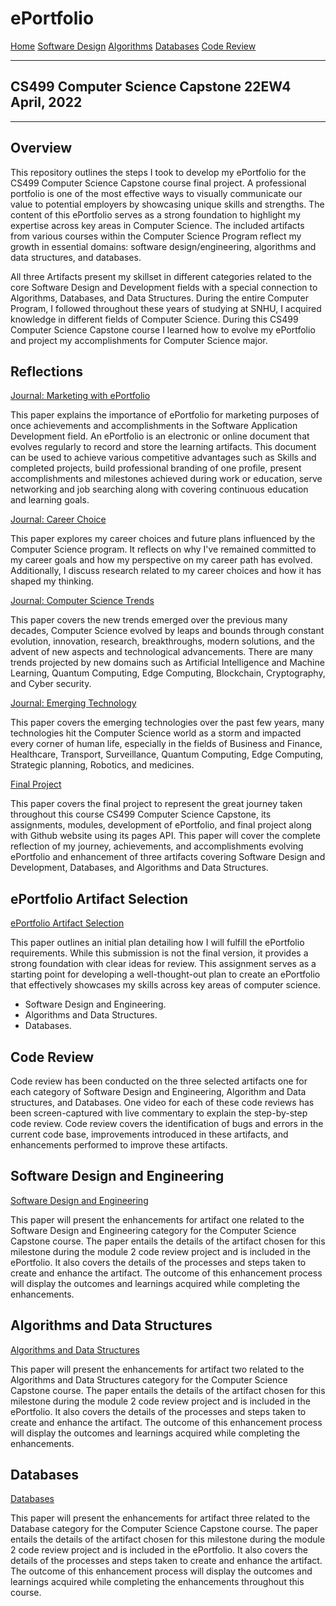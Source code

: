 # ePortfolio

[Home](readme.md "Home") [Software Design](CS320.md "Software Design") [Algorithms](cs300.md "Algorithms") [Databases](cs340.md "Databases") [Code Review](codereview.md "Code Review")  

---

## CS499 Computer Science Capstone 22EW4<br>April, 2022

---

## Overview

This repository outlines the steps I took to develop my ePortfolio for the CS499 Computer Science Capstone course final project. A professional portfolio is one of the most effective ways to visually communicate our value to potential employers by showcasing unique skills and strengths. The content of this ePortfolio serves as a strong foundation to highlight my expertise across key areas in Computer Science. The included artifacts from various courses within the Computer Science Program reflect my growth in essential domains: software design/engineering, algorithms and data structures, and databases.

All three Artifacts present my skillset in different categories related to the core Software Design and Development fields with a special connection to Algorithms, Databases, and Data Structures. During the entire Computer Program, I followed throughout these years of studying at SNHU, I acquired knowledge in different fields of Computer Science. During this CS499 Computer Science Capstone course I learned how to evolve my ePortfolio and project my accomplishments for Computer Science major. 

## Reflections

[Journal: Marketing with ePortfolio](M3A1JournalMarketingWithePortfolio.pdf "Journal: Marketing with ePortfolio")

This paper explains the importance of ePortfolio for marketing purposes of once achievements and accomplishments in the Software Application Development field. An ePortfolio is an electronic or online document that evolves regularly to record and store the learning artifacts. This document can be used to achieve various competitive advantages such as Skills and completed projects, build professional branding of one profile, present accomplishments and milestones achieved during work or education, serve networking and job searching along with covering continuous education and learning goals.

[Journal: Career Choice](M4A1JournalCareerChoiceAndUpdate.pdf "Journal: Career Choice")

This paper explores my career choices and future plans influenced by the Computer Science program. It reflects on why I've remained committed to my career goals and how my perspective on my career path has evolved. Additionally, I discuss research related to my career choices and how it has shaped my thinking.

[Journal: Computer Science Trends](M5A1JournalComputerScienceTrends.pdf "Journal: Computer Science Trends")

This paper covers the new trends emerged over the previous many decades, Computer Science evolved by leaps and bounds through constant evolution, innovation, research, breakthroughs, modern solutions, and the advent of new aspects and technological advancements. There are many trends projected by new domains such as Artificial Intelligence and Machine Learning, Quantum Computing, Edge Computing, Blockchain, Cryptography, and Cyber security. 

[Journal: Emerging Technology](M6A1JournalEmergingTechnology.pdf "Journal: Emerging Technology")

This paper covers the emerging technologies over the past few years, many technologies hit the Computer Science world as a storm and impacted every corner of human life, especially in the fields of Business and Finance, Healthcare, Transport, Surveillance, Quantum Computing, Edge Computing, Strategic planning, Robotics, and medicines.  

[Final Project](M7A1FinalProject.pdf "Final Project")

This paper covers the final project to represent the great journey taken throughout this course CS499 Computer Science Capstone, its assignments, modules, development of ePortfolio, and final project along with Github website using its pages API. This paper will cover the complete reflection of my journey, achievements, and accomplishments evolving ePortfolio and enhancement of three artifacts covering Software Design and Development, Databases, and Algorithms and Data Structures. 

## ePortfolio Artifact Selection

[ePortfolio Artifact Selection](CS499M1ArtifactSelection.pdf "ePortfolio Artifact Selection")

This paper outlines an initial plan detailing how I will fulfill the ePortfolio requirements. While this submission is not the final version, it provides a strong foundation with clear ideas for review. This assignment serves as a starting point for developing a well-thought-out plan to create an ePortfolio that effectively showcases my skills across key areas of computer science.

- Software Design and Engineering.
- Algorithms and Data Structures. 
- Databases. 

## Code Review

Code review has been conducted on the three selected artifacts one for each category of Software Design and Engineering, Algorithm and Data structures, and Databases.   One video for each of these code reviews has been screen-captured with live commentary to explain the step-by-step code review. Code review covers the identification of bugs and errors in the current code base, improvements introduced in these artifacts, and enhancements performed to improve these artifacts. 

## Software Design and Engineering

[Software Design and Engineering](M3A2EnhancementThreeSoftwareDesignAndEngineering.pdf "Software Design and Engineering")

This paper will present the enhancements for artifact one related to the Software Design and Engineering category for the Computer Science Capstone course. The paper entails the details of the artifact chosen for this milestone during the module 2 code review project and is included in the ePortfolio. It also covers the details of the processes and steps taken to create and enhance the artifact. The outcome of this enhancement process will display the outcomes and learnings acquired while completing the enhancements. 

## Algorithms and Data Structures

[Algorithms and Data Structures](M4A2EnhancementTwoAlgorithmAndDataStructures.pdf "Algorithms and Data Structures")

This paper will present the enhancements for artifact two related to the Algorithms and Data Structures category for the Computer Science Capstone course. The paper entails the details of the artifact chosen for this milestone during the module 2 code review project and is included in the ePortfolio. It also covers the details of the processes and steps taken to create and enhance the artifact. The outcome of this enhancement process will display the outcomes and learnings acquired while completing the enhancements. 

## Databases

[Databases](M5A2MilestoneFourDatabases.pdf "Databases")

This paper will present the enhancements for artifact three related to the Database category for the Computer Science Capstone course. The paper entails the details of the artifact chosen for this milestone during the module 2 code review project and is included in the ePortfolio. It also covers the details of the processes and steps taken to create and enhance the artifact. The outcome of this enhancement process will display the outcomes and learnings acquired while completing the enhancements throughout this course. 

